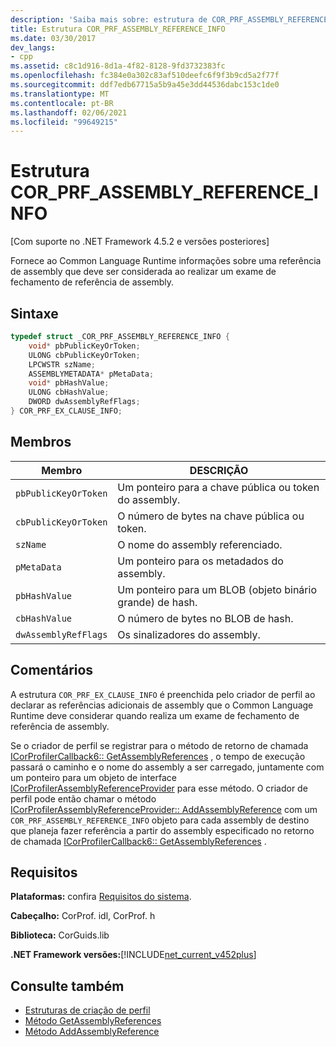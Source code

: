 ```yaml
---
description: 'Saiba mais sobre: estrutura de COR_PRF_ASSEMBLY_REFERENCE_INFO'
title: Estrutura COR_PRF_ASSEMBLY_REFERENCE_INFO
ms.date: 03/30/2017
dev_langs:
- cpp
ms.assetid: c8c1d916-8d1a-4f82-8128-9fd3732383fc
ms.openlocfilehash: fc384e0a302c83af510deefc6f9f3b9cd5a2f77f
ms.sourcegitcommit: ddf7edb67715a5b9a45e3dd44536dabc153c1de0
ms.translationtype: MT
ms.contentlocale: pt-BR
ms.lasthandoff: 02/06/2021
ms.locfileid: "99649215"
---
```

# <a name="cor_prf_assembly_reference_info-structure"></a>Estrutura COR_PRF_ASSEMBLY_REFERENCE_INFO

[Com suporte no .NET Framework 4.5.2 e versões posteriores]  
  
 Fornece ao Common Language Runtime informações sobre uma referência de assembly que deve ser considerada ao realizar um exame de fechamento de referência de assembly.  
  
## <a name="syntax"></a>Sintaxe  
  
```cpp  
typedef struct _COR_PRF_ASSEMBLY_REFERENCE_INFO {  
    void* pbPublicKeyOrToken;  
    ULONG cbPublicKeyOrToken;  
    LPCWSTR szName;  
    ASSEMBLYMETADATA* pMetaData;  
    void* pbHashValue;  
    ULONG cbHashValue;  
    DWORD dwAssemblyRefFlags;  
} COR_PRF_EX_CLAUSE_INFO;  
```  
  
## <a name="members"></a>Membros  
  
|Membro|DESCRIÇÃO|  
|------------|-----------------|  
|`pbPublicKeyOrToken`|Um ponteiro para a chave pública ou token do assembly.|  
|`cbPublicKeyOrToken`|O número de bytes na chave pública ou token.|  
|`szName`|O nome do assembly referenciado.|  
|`pMetaData`|Um ponteiro para os metadados do assembly.|  
|`pbHashValue`|Um ponteiro para um BLOB (objeto binário grande) de hash.|  
|`cbHashValue`|O número de bytes no BLOB de hash.|  
|`dwAssemblyRefFlags`|Os sinalizadores do assembly.|  
  
## <a name="remarks"></a>Comentários  

 A estrutura `COR_PRF_EX_CLAUSE_INFO` é preenchida pelo criador de perfil ao declarar as referências adicionais de assembly que o Common Language Runtime deve considerar quando realiza um exame de fechamento de referência de assembly.  
  
 Se o criador de perfil se registrar para o método de retorno de chamada [ICorProfilerCallback6:: GetAssemblyReferences](icorprofilercallback6-getassemblyreferences-method.md) , o tempo de execução passará o caminho e o nome do assembly a ser carregado, juntamente com um ponteiro para um objeto de interface [ICorProfilerAssemblyReferenceProvider](icorprofilerassemblyreferenceprovider-interface.md) para esse método. O criador de perfil pode então chamar o método [ICorProfilerAssemblyReferenceProvider:: AddAssemblyReference](icorprofilerassemblyreferenceprovider-addassemblyreference-method.md) com um `COR_PRF_ASSEMBLY_REFERENCE_INFO` objeto para cada assembly de destino que planeja fazer referência a partir do assembly especificado no retorno de chamada [ICorProfilerCallback6:: GetAssemblyReferences](icorprofilercallback6-getassemblyreferences-method.md) .  
  
## <a name="requirements"></a>Requisitos  

 **Plataformas:** confira [Requisitos do sistema](../../get-started/system-requirements.md).  
  
 **Cabeçalho:** CorProf. idl, CorProf. h  
  
 **Biblioteca:** CorGuids.lib  
  
 **.NET Framework versões:**[!INCLUDE[net_current_v452plus](../../../../includes/net-current-v452plus-md.md)]  
  
## <a name="see-also"></a>Consulte também

- [Estruturas de criação de perfil](profiling-structures.md)
- [Método GetAssemblyReferences](icorprofilercallback6-getassemblyreferences-method.md)
- [Método AddAssemblyReference](icorprofilerassemblyreferenceprovider-addassemblyreference-method.md)
